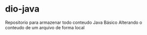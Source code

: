 # dio-java
Repositorio para armazenar todo conteudo Java Básico
Alterando o conteudo de um arquivo de forma local